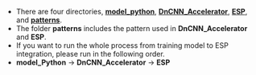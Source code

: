 * There are four directories, 
[**model_python**](https://github.com/Koyama-Tsubasa/VLSI_System_Design/tree/main/Final_project/source_code/model_python), 
[**DnCNN_Accelerator**](https://github.com/Koyama-Tsubasa/VLSI_System_Design/tree/main/Final_project/source_code/DnCNN_Accelerator), 
[**ESP**](https://github.com/Koyama-Tsubasa/VLSI_System_Design/tree/main/Final_project/source_code/ESP), 
and [**patterns**](https://github.com/Koyama-Tsubasa/VLSI_System_Design/tree/main/Final_project/source_code/patterns).  
* The folder **patterns** includes the pattern used in **DnCNN_Accelerator** and **ESP**.
* If you want to run the whole process from training model to ESP integration, please run in the following order.
* **model_Python** -> **DnCNN_Accelerator** -> **ESP**
